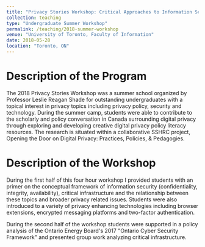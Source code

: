 ```yaml
---
title: "Privacy Stories Workshop: Critical Approaches to Information Security and Critical Infrastructure"
collection: teaching
type: "Undergraduate Summer Workshop"
permalink: /teaching/2018-summer-workshop
venue: "University of Toronto, Faculty of Information"
date: 2018-05-28
location: "Toronto, ON"
---
```


Description of the Program
======
The 2018 Privacy Stories Workshop was a summer school organized by Professor Leslie Reagan Shade for outstanding undergraduates with a topical interest in privacy topics including privacy policy, security and technology. During the summer camp, students were able to contribute to the scholarly and policy conversation in Canada surrounding digital privacy through exploring and developing creative digital privacy policy literacy resources. The research is situated within a collaborative SSHRC project, Opening the Door on Digital Privacy: Practices, Policies, & Pedagogies.


Description of the Workshop
======

During the first half of this four hour workshop I provided students with an primer on the conceptual framework of information security (confidentiality, integrity, availability), critical infrastructure and the relationship between these topics and broader privacy related issues. Students were also introduced to a variety of privacy enhancing technologies including browser extensions, encrypted messaging platforms and two-factor authentication. 

During the second half of the workshop students were supported in a policy analysis of the Ontario Energy Board's 2017 "Ontario Cyber Security Framework" and presented group work analyzing critical infrastructure. 
